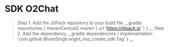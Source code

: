 # SDK O2Chat
> Step 1. Add the JitPack repository to your build file
,,,gradle
repositories {
		mavenCentral()
	maven { url 'https://jitpack.io' }
}
,,,
> Step 2. Add the dependency
,,,gradle
dependencies {
  implementation 'com.github.BhomSingh:wight_imp_create_sdk:Tag'
}
,,, 
